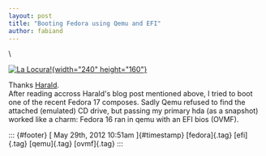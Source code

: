 ```yaml
---
layout: post
title: "Booting Fedora using Qemu and EFI"
author: fabiand
---
```




\

[![La
Locura!](http://farm4.staticflickr.com/3599/3320152510_5e57d34239_m.jpg){width="240"
height="160"}](http://www.flickr.com/photos/il_tommy/3320152510/ "La Locura! von il_tommy bei Flickr")

Thanks
[Harald](http://www.harald-hoyer.de/personal/blog/debugging-dracut-on-your-live-system-with-qemu).\
After reading accross Harald's blog post mentioned above, I tried to
boot one of the recent Fedora 17 composes. Sadly Qemu refused to find
the attached (emulated) CD drive, but passing my primary hda (as a
snapshot) worked like a charm: Fedora 16 ran in qemu with an EFI bios
(OVMF).

::: {#footer}
[ May 29th, 2012 10:51am ]{#timestamp} [fedora]{.tag} [efi]{.tag}
[qemu]{.tag} [ovmf]{.tag}
:::

